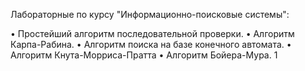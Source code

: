 ﻿Лабораторные по курсу "Информационно-поисковые системы":

• Простейший алгоритм последовательной проверки.
• Алгоритм Карпа-Рабина.
• Алгоритм поиска на базе конечного автомата.
• Алгоритм Кнута-Морриса-Пратта
• Алгоритм Бойера-Мура.
1
